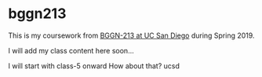 # bggn213

This is my coursework from [BGGN-213 at UC San Diego](https://bioboot.github.io/bggn213_S19/) during Spring 2019.

I will add my class content here soon...

I will start with class-5 onward 
How about that?
ucsd 